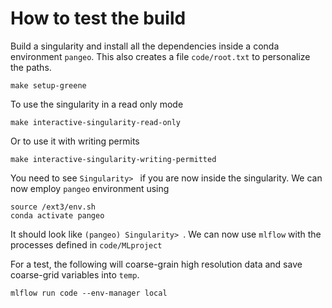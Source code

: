 # How to test the build
Build a singularity and install all the dependencies inside a conda environment `pangeo`.
This also creates a file `code/root.txt` to personalize the paths.
```
make setup-greene
```
To use the singularity in a read only mode
```
make interactive-singularity-read-only
```
Or to use it with writing permits
```
make interactive-singularity-writing-permitted
```
You need to see `Singularity> ` if you are now inside the singularity. We can now employ `pangeo` 
environment using
```
source /ext3/env.sh
conda activate pangeo
```
It should look like `(pangeo) Singularity> `. We can now use `mlflow` with the processes defined in `code/MLproject`

For a test, the following will coarse-grain high resolution data and save coarse-grid variables into `temp`.

```
mlflow run code --env-manager local
```